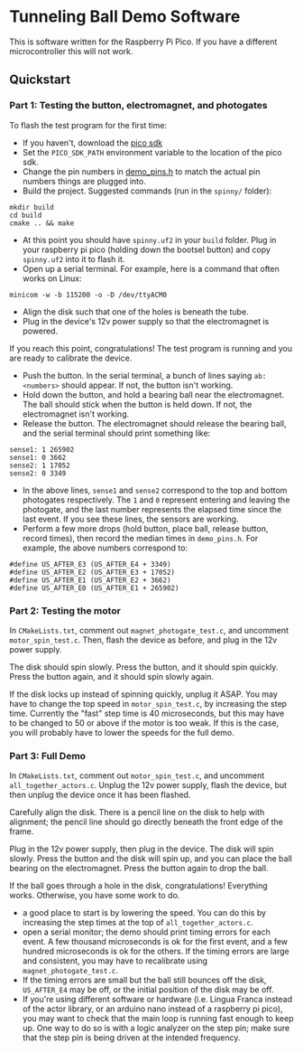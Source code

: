 # Tunneling Ball Demo Software

This is software written for the Raspberry Pi Pico. If you have a different microcontroller this will not work.

## Quickstart

### Part 1: Testing the button, electromagnet, and photogates 

To flash the test program for the first time:
 - If you haven't, download the [pico sdk](https://github.com/raspberrypi/pico-sdk/)
 - Set the `PICO_SDK_PATH` environment variable to the location of the pico sdk.
 - Change the pin numbers in [demo_pins.h](./demo_pins.h) to match the actual pin numbers things are plugged into.
 - Build the project. Suggested commands (run in the `spinny/` folder):
 ```
 mkdir build
 cd build
 cmake .. && make
 ```
 - At this point you should have `spinny.uf2` in your `build` folder. Plug in your raspberry pi pico (holding down the bootsel button) and copy `spinny.uf2` into it to flash it.
 - Open up a serial terminal. For example, here is a command that often works on Linux: 
 ```
 minicom -w -b 115200 -o -D /dev/ttyACM0
 ```
 - Align the disk such that one of the holes is beneath the tube.
 - Plug in the device's 12v power supply so that the electromagnet is powered.

If you reach this point, congratulations! The test program is running and you are ready to calibrate the device.
 - Push the button. In the serial terminal, a bunch of lines saying `ab: <numbers>` should appear. If not, the button isn't working.
 - Hold down the button, and hold a bearing ball near the electromagnet. The ball should stick when the button is held down. If not, the electromagnet isn't working.
 - Release the button. The electromagnet should release the bearing ball, and the serial terminal should print something like:
 ```
 sense1: 1 265902                                                                
 sense1: 0 3662                                                                  
 sense2: 1 17052                                                                 
 sense2: 0 3349  
 ```
 - In the above lines, `sense1` and `sense2` correspond to the top and bottom photogates respectively. The `1` and `0` represent entering and leaving the photogate, and the last number represents the elapsed time since the last event. If you see these lines, the sensors are working.
 - Perform a few more drops (hold button, place ball, release button, record times), then record the median times in `demo_pins.h`. For example, the above numbers correspond to:
 ```
 #define US_AFTER_E3 (US_AFTER_E4 + 3349)
 #define US_AFTER_E2 (US_AFTER_E3 + 17052)
 #define US_AFTER_E1 (US_AFTER_E2 + 3662)
 #define US_AFTER_E0 (US_AFTER_E1 + 265902)
 ``` 


### Part 2: Testing the motor

In `CMakeLists.txt`, comment out `magnet_photogate_test.c`, and uncomment `motor_spin_test.c`. Then, flash the device as before, and plug in the 12v power supply.

The disk should spin slowly. Press the button, and it should spin quickly. Press the button again, and it should spin slowly again.

If the disk locks up instead of spinning quickly, unplug it ASAP. You may have to change the top speed in `motor_spin_test.c`, by increasing the step time. Currently the "fast" step time is 40 microseconds, but this may have to be changed to 50 or above if the motor is too weak. If this is the case, you will probably have to lower the speeds for the full demo.

### Part 3: Full Demo

In `CMakeLists.txt`, comment out `motor_spin_test.c`, and uncomment `all_together_actors.c`. Unplug the 12v power supply, flash the device, but then unplug the device once it has been flashed.

Carefully align the disk. There is a pencil line on the disk to help with alignment; the pencil line should go directly beneath the front edge of the frame.

Plug in the 12v power supply, then plug in the device. The disk will spin slowly. Press the button and the disk will spin up, and you can place the ball bearing on the electromagnet. Press the button again to drop the ball.

If the ball goes through a hole in the disk, congratulations! Everything works. Otherwise, you have some work to do.
 - a good place to start is by lowering the speed. You can do this by increasing the step times at the top of `all_together_actors.c`.
 - open a serial monitor; the demo should print timing errors for each event. A few thousand microseconds is ok for the first event, and a few hundred microseconds is ok for the others. If the timing errors are large and consistent, you may have to recalibrate using `magnet_photogate_test.c`.
 - If the timing errors are small but the ball still bounces off the disk, `US_AFTER_E4` may be off, or the initial position of the disk may be off.
 - If you're using different software or hardware (i.e. Lingua Franca instead of the actor library, or an arduino nano instead of a raspberry pi pico), you may want to check that the main loop is running fast enough to keep up. One way to do so is with a logic analyzer on the step pin; make sure that the step pin is being driven at the intended frequency.
